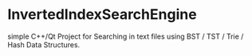 # InvertedIndexSearchEngine
simple C++/Qt Project for Searching in text files using BST / TST / Trie / Hash Data Structures.
